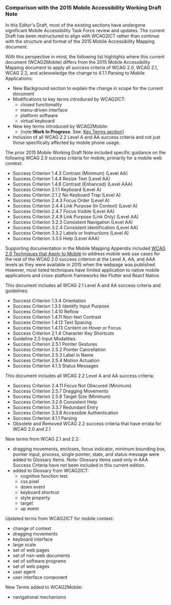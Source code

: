 ### Comparison with the 2015 Mobile Accessibility Working Draft Note

In this Editor's Draft, most of the existing sections have undergone significant Mobile Accessibility Task Force review and updates. The current Draft has been restructured to align with WCAG2ICT rather than continue with the structure and format of the 2015 Mobile Accessibility Mapping document.

With this perspective in mind, the following list highlights where this current document (WCAG2Mobile) differs from the 2015 Mobile Accessibility Mapping document to apply all success criteria of WCAG 2.0, WCAG 2.1, WCAG 2.2, and acknowledge the change to 4.1.1 Parsing to Mobile Applications:

- New Background section to explain the change in scope for the current document
- Modifications to key terms introduced by WCAG2ICT:
  - closed functionality
  - menu-driven interface
  - platform software
  - virtual keyboard
- New key terms introduced by WCAG2Mobile:
  - [note:**Work In Progress**. See: [Key Terms section](#key-terms)]
- Inclusion of all WCAG 2.2 Level A and AA success criteria and not just those specifically affected by mobile phone usage.

The prior 2015 Mobile Working Draft Note included specific guidance on the following WCAG 2.0 success criteria for mobile, primarily for a mobile web context:

- Success Criterion 1.4.3 Contrast (Minimum) (Level AA)
- Success Criterion 1.4.4 Resize Text (Level AA)
- Success Criterion 1.4.6 Contrast (Enhanced) (Level AAA)
- Success Criterion 2.1.1 Keyboard (Level A)
- Success Criterion 2.1.2 No Keyboard Trap (Level A)
- Success Criterion 2.4.3 Focus Order (Level A)
- Success Criterion 2.4.4 Link Purpose (In Context) (Level A)
- Success Criterion 2.4.7 Focus Visible (Level AA)
- Success Criterion 2.4.9 Link Purpose (Link Only) (Level AA)
- Success Criterion 3.2.3 Consistent Navigation (Level AA)
- Success Criterion 3.2.4 Consistent Identification (Level AA)
- Success Criterion 3.3.2 Labels or Instructions (Level A)
- Success Criterion 3.3.5 Help (Level AAA)

Supporting documentation in the Mobile Mapping Appendix included [WCAG 2.0 Techniques that Apply to Mobile](https://www.w3.org/WAI/GL/mobile-a11y-tf/MobileTechniques/) to address mobile web use cases for the rest of the WCAG 2.0 success criterion at the Level A, AA, and AAA levels as they were available in 2015 when the webpage was published. However, most listed techniques have limited application to native mobile applications and cross-platform frameworks like Flutter and React Native.

This document includes all WCAG 2.1 Level A and AA success criteria and guidelines:

- Success Criterion 1.3.4 Orientation
- Success Criterion 1.3.5 Identify Input Purpose
- Success Criterion 1.4.10 Reflow
- Success Criterion 1.4.11 Non-text Contrast
- Success Criterion 1.4.12 Text Spacing
- Success Criterion 1.4.13 Content on Hover or Focus
- Success Criterion 2.1.4 Character Key Shortcuts
- Guideline 2.5 Input Modalities
- Success Criterion 2.5.1 Pointer Gestures
- Success Criterion 2.5.2 Pointer Cancellation
- Success Criterion 2.5.3 Label in Name
- Success Criterion 2.5.4 Motion Actuation
- Success Criterion 4.1.3 Status Messages
  
This document includes all WCAG 2.2 Level A and AA success criteria:

- Success Criterion 2.4.11 Focus Not Obscured (Minimum)
- Success Criterion 2.5.7 Dragging Movements
- Success Criterion 2.5.8 Target Size (Minimum)
- Success Criterion 3.2.6 Consistent Help
- Success Criterion 3.3.7 Redundant Entry
- Success Criterion 3.3.8 Accessible Authentication
- Success Criterion 4.1.1 Parsing
- Obsolete and Removed WCAG 2.2 success criteria that have errata for WCAG 2.0 and 2.1

New terms from WCAG 2.1 and 2.2:

- dragging movements, encloses, focus indicator, minimum bounding box, pointer input, process, single pointer, state, and status message were added to Glossary Items. Note: Glossary items used only in AAA Success Criteria have not been included in this current edition.
- added to Glossary from WCAG2ICT:
  - cognitive function test
  - css pixel
  - down event
  - keyboard shortcut
  - style property
  - target
  - up event

Updated terms from WCAG2ICT for mobile context:

- change of context
- dragging movements
- keyboard interface
- large scale
- set of web pages
- set of non-web documents
- set of software programs
- set of web pages
- user agent
- user interface component

New Terms added to WCAG2Mobile:

- navigational mechanisms
